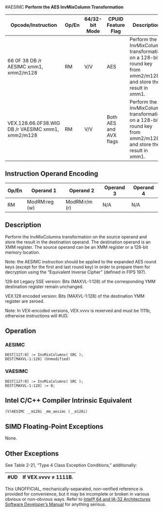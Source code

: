 #AESIMC
**Perform the AES InvMixColumn Transformation**

| Opcode/Instruction                                | Op/En | 64/32-bit Mode | CPUID Feature Flag     | Description                                                                                                 |
| ------------------------------------------------- | ----- | -------------- | ---------------------- | ----------------------------------------------------------------------------------------------------------- |
| 66 0F 38 DB /r AESIMC xmm1, xmm2/m128             | RM    | V/V            | AES                    | Perform the InvMixColumn transformation on a 128-bit round key from xmm2/m128 and store the result in xmm1. |
| VEX.128.66.0F38.WIG DB /r VAESIMC xmm1, xmm2/m128 | RM    | V/V            | Both AES and AVX flags | Perform the InvMixColumn transformation on a 128-bit round key from xmm2/m128 and store the result in xmm1. |

## Instruction Operand Encoding

| Op/En | Operand 1     | Operand 2     | Operand 3 | Operand 4 |
| ----- | ------------- | ------------- | --------- | --------- |
| RM    | ModRM:reg (w) | ModRM:r/m (r) | N/A       | N/A       |

## Description

Perform the InvMixColumns transformation on the source operand and store the result in the destination operand. The destination operand is an XMM register. The source operand can be an XMM register or a 128-bit memory location.

Note: the AESIMC instruction should be applied to the expanded AES round keys (except for the first and last round key) in order to prepare them for decryption using the “Equivalent Inverse Cipher” (defined in FIPS 197).

128-bit Legacy SSE version: Bits (MAXVL-1:128) of the corresponding YMM destination register remain unchanged.

VEX.128 encoded version: Bits (MAXVL-1:128) of the destination YMM register are zeroed.

Note: In VEX-encoded versions, VEX.vvvv is reserved and must be 1111b, otherwise instructions will #​​​UD.

## Operation

### AESIMC

```
DEST[127:0] := InvMixColumns( SRC );
DEST[MAXVL-1:128] (Unmodified)

```

### VAESIMC

```
DEST[127:0] := InvMixColumns( SRC );
DEST[MAXVL-1:128] := 0;

```

## Intel C/C++ Compiler Intrinsic Equivalent

```
(V)AESIMC __m128i _mm_aesimc (__m128i)

```

## SIMD Floating-Point Exceptions

None.

## Other Exceptions

See Table 2-21, “Type 4 Class Exception Conditions,” additionally:

| #​​​UD | If VEX.vvvv ≠ 1111B. |
| ------ | -------------------- |

This UNOFFICIAL, mechanically-separated, non-verified reference is provided for convenience, but it may be
incomplete or broken in various obvious or non-obvious
ways. Refer to [Intel® 64 and IA-32 Architectures Software Developer’s Manual](https://software.intel.com/en-us/download/intel-64-and-ia-32-architectures-sdm-combined-volumes-1-2a-2b-2c-2d-3a-3b-3c-3d-and-4) for anything serious.

